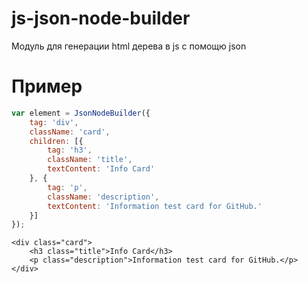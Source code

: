 # js-json-node-builder
Модуль для генерации html дерева в js с помощю json


# Пример
```javascript
var element = JsonNodeBuilder({
	tag: 'div',
	className: 'card',
	children: [{
		tag: 'h3',
		className: 'title',
		textContent: 'Info Card'
	}, {
		tag: 'p',
		className: 'description',
		textContent: 'Information test card for GitHub.'
	}]
});
```
```hmtl
<div class="card">
	<h3 class="title">Info Card</h3>
	<p class="description">Information test card for GitHub.</p>
</div>
```